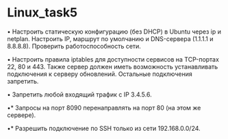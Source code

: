 # Linux_task5

• Настроить статическую конфигурацию (без DHCP) в Ubuntu через ip и netplan.
Настроить IP, маршрут по умолчанию и DNS-сервера (1.1.1.1 и 8.8.8.8).
Проверить работоспособность сети.

• Настроить правила iptables для доступности сервисов на TCP-портах 22, 80 и 443.
Также сервер должен иметь возможность устанавливать подключения к серверу обновлений.
Остальные подключения запретить.

• Запретить любой входящий трафик с IP 3.4.5.6.

•* Запросы на порт 8090 перенаправлять на порт 80 (на этом же сервере).

•* Разрешить подключение по SSH только из сети 192.168.0.0/24.
